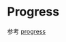 # Progress

参考 [progress](https://developer.harmonyos.com/cn/docs/documentation/doc-references/lite-wearable-basic-progress-0000001060992664)